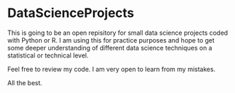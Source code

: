 # DataScienceProjects

This is going to be an open repisitory for small data science projects
coded with Python or R. I am using this for practice purposes and hope
to get some deeper understanding of different data science techniques 
on a statistical or technical level.

Feel free to review my code. I am very open to learn from my mistakes.

All the best.
